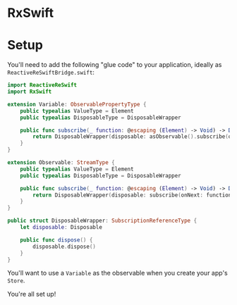 # RxSwift

# Setup

You'll need to add the following "glue code" to your application, ideally as `ReactiveReSwiftBridge.swift`:

```swift
import ReactiveReSwift
import RxSwift

extension Variable: ObservablePropertyType {
    public typealias ValueType = Element
    public typealias DisposableType = DisposableWrapper

    public func subscribe(_ function: @escaping (Element) -> Void) -> DisposableWrapper? {
        return DisposableWrapper(disposable: asObservable().subscribe(onNext: function))
    }
}

extension Observable: StreamType {
    public typealias ValueType = Element
    public typealias DisposableType = DisposableWrapper

    public func subscribe(_ function: @escaping (Element) -> Void) -> DisposableWrapper? {
        return DisposableWrapper(disposable: subscribe(onNext: function))
    }
}

public struct DisposableWrapper: SubscriptionReferenceType {
    let disposable: Disposable

    public func dispose() {
        disposable.dispose()
    }
}
```

You'll want to use a `Variable` as the observable when you create your app's `Store`.

You're all set up!
